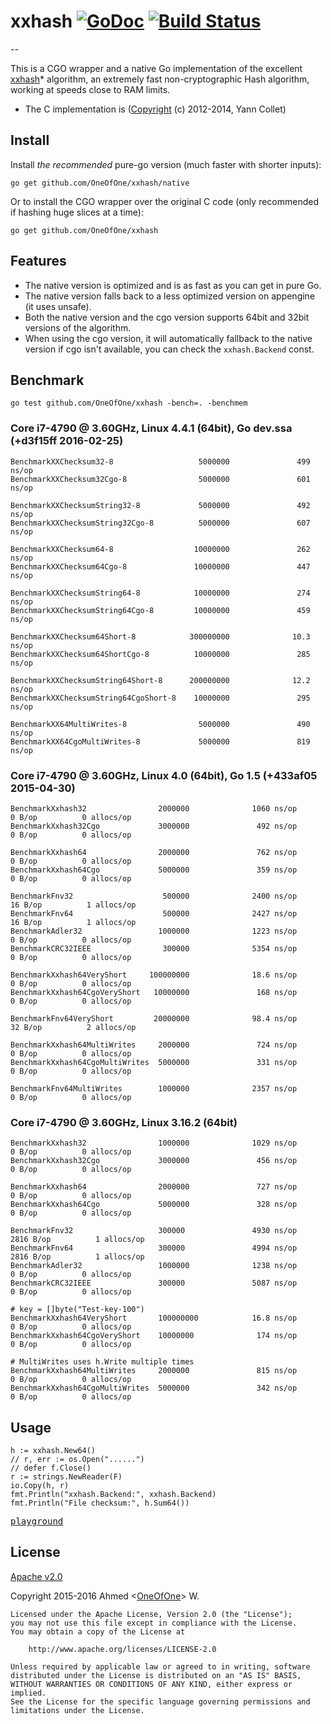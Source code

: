 # xxhash [![GoDoc](http://godoc.org/github.com/OneOfOne/xxhash?status.svg)](http://godoc.org/github.com/OneOfOne/xxhash) [![Build Status](https://travis-ci.org/OneOfOne/xxhash.svg?branch=master)](https://travis-ci.org/OneOfOne/xxhash)
--

This is a CGO wrapper and a native Go implementation of the excellent [xxhash](https://github.com/Cyan4973/xxHash)* algorithm, an extremely fast non-cryptographic Hash algorithm, working at speeds close to RAM limits.

* The C implementation is ([Copyright](https://github.com/Cyan4973/xxHash/blob/master/LICENSE) (c) 2012-2014, Yann Collet)

## Install

Install *the recommended* pure-go version (much faster with shorter inputs):

	go get github.com/OneOfOne/xxhash/native

Or to install the CGO wrapper over the original C code (only recommended if hashing huge slices at a time):

	go get github.com/OneOfOne/xxhash

## Features

* The native version is optimized and is as fast as you can get in pure Go.
* The native version falls back to a less optimized version on appengine (it uses unsafe).
* Both the native version and the cgo version supports 64bit and 32bit versions of the algorithm.
* When using the cgo version, it will automatically fallback to the native version if cgo isn't available, you can check the `xxhash.Backend` const.

## Benchmark

	go test github.com/OneOfOne/xxhash -bench=. -benchmem

### Core i7-4790 @ 3.60GHz, Linux 4.4.1 (64bit), Go dev.ssa (+d3f15ff 2016-02-25)

	BenchmarkXXChecksum32-8                   5000000               499 ns/op
	BenchmarkXXChecksum32Cgo-8                5000000               601 ns/op

	BenchmarkXXChecksumString32-8             5000000               492 ns/op
	BenchmarkXXChecksumString32Cgo-8          5000000               607 ns/op

	BenchmarkXXChecksum64-8                  10000000               262 ns/op
	BenchmarkXXChecksum64Cgo-8               10000000               447 ns/op

	BenchmarkXXChecksumString64-8            10000000               274 ns/op
	BenchmarkXXChecksumString64Cgo-8         10000000               459 ns/op

	BenchmarkXXChecksum64Short-8            300000000              10.3 ns/op
	BenchmarkXXChecksum64ShortCgo-8          10000000               285 ns/op

	BenchmarkXXChecksumString64Short-8      200000000              12.2 ns/op
	BenchmarkXXChecksumString64CgoShort-8    10000000               295 ns/op

	BenchmarkXX64MultiWrites-8                5000000               490 ns/op
	BenchmarkXX64CgoMultiWrites-8             5000000               819 ns/op


### Core i7-4790 @ 3.60GHz, Linux 4.0 (64bit), Go 1.5 (+433af05 2015-04-30)

	BenchmarkXxhash32                2000000              1060 ns/op               0 B/op          0 allocs/op
	BenchmarkXxhash32Cgo             3000000               492 ns/op               0 B/op          0 allocs/op

	BenchmarkXxhash64                2000000               762 ns/op               0 B/op          0 allocs/op
	BenchmarkXxhash64Cgo             5000000               359 ns/op               0 B/op          0 allocs/op

	BenchmarkFnv32                    500000              2400 ns/op              16 B/op          1 allocs/op
	BenchmarkFnv64                    500000              2427 ns/op              16 B/op          1 allocs/op
	BenchmarkAdler32                 1000000              1223 ns/op               0 B/op          0 allocs/op
	BenchmarkCRC32IEEE                300000              5354 ns/op               0 B/op          0 allocs/op

	BenchmarkXxhash64VeryShort     100000000              18.6 ns/op               0 B/op          0 allocs/op
	BenchmarkXxhash64CgoVeryShort   10000000               168 ns/op               0 B/op          0 allocs/op

	BenchmarkFnv64VeryShort         20000000              98.4 ns/op              32 B/op          2 allocs/op

	BenchmarkXxhash64MultiWrites     2000000               724 ns/op               0 B/op          0 allocs/op
	BenchmarkXxhash64CgoMultiWrites  5000000               331 ns/op               0 B/op          0 allocs/op

	BenchmarkFnv64MultiWrites        1000000              2357 ns/op               0 B/op          0 allocs/op

### Core i7-4790 @ 3.60GHz, Linux 3.16.2 (64bit)

	BenchmarkXxhash32                1000000              1029 ns/op               0 B/op          0 allocs/op
	BenchmarkXxhash32Cgo             3000000               456 ns/op               0 B/op          0 allocs/op

	BenchmarkXxhash64                2000000               727 ns/op               0 B/op          0 allocs/op
	BenchmarkXxhash64Cgo             5000000               328 ns/op               0 B/op          0 allocs/op

	BenchmarkFnv32                   300000               4930 ns/op            2816 B/op          1 allocs/op
	BenchmarkFnv64                   300000               4994 ns/op            2816 B/op          1 allocs/op
	BenchmarkAdler32                 1000000              1238 ns/op               0 B/op          0 allocs/op
	BenchmarkCRC32IEEE               300000               5087 ns/op               0 B/op          0 allocs/op

	# key = []byte("Test-key-100")
	BenchmarkXxhash64VeryShort       100000000            16.8 ns/op             0 B/op          0 allocs/op
	BenchmarkXxhash64CgoVeryShort    10000000              174 ns/op               0 B/op          0 allocs/op

	# MultiWrites uses h.Write multiple times
	BenchmarkXxhash64MultiWrites     2000000               815 ns/op               0 B/op          0 allocs/op
	BenchmarkXxhash64CgoMultiWrites  5000000               342 ns/op               0 B/op          0 allocs/op

## Usage
	h := xxhash.New64()
	// r, err := os.Open("......")
	// defer f.Close()
	r := strings.NewReader(F)
	io.Copy(h, r)
	fmt.Println("xxhash.Backend:", xxhash.Backend)
	fmt.Println("File checksum:", h.Sum64())

[<kbd>playground</kbd>](http://play.golang.org/p/rhRN3RdQyd)

## License

[Apache v2.0](http://opensource.org/licenses/Apache-2.0)

Copyright 2015-2016 Ahmed <[OneOfOne](https://github.com/OneOfOne/)> W.

	Licensed under the Apache License, Version 2.0 (the "License");
	you may not use this file except in compliance with the License.
	You may obtain a copy of the License at

		http://www.apache.org/licenses/LICENSE-2.0

	Unless required by applicable law or agreed to in writing, software
	distributed under the License is distributed on an "AS IS" BASIS,
	WITHOUT WARRANTIES OR CONDITIONS OF ANY KIND, either express or implied.
	See the License for the specific language governing permissions and
	limitations under the License.

